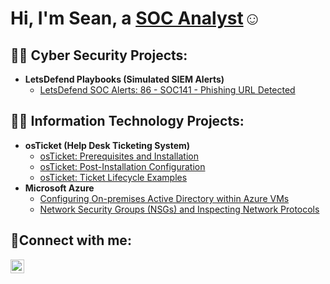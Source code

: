 <h1>Hi, I'm Sean, a <a href="https://www.linkedin.com/in/sean-maldonado-b63a4a281/">SOC Analyst</a>☺</h1>

<h2>👨‍💻 Cyber Security Projects:</h2>

- <b> LetsDefend Playbooks (Simulated SIEM Alerts)</b>
  - [LetsDefend SOC Alerts: 86 - SOC141 - Phishing URL Detected](https://github.com/seanmaldonadooo)
  
<h2>👨‍💻 Information Technology Projects:</h2>

- <b>osTicket (Help Desk Ticketing System)</b>
  - [osTicket: Prerequisites and Installation](https://github.com/seanmaldonadooo/osticket-prereqs)
  - [osTicket: Post-Installation Configuration](https://github.com/seanmaldonadooo/post-install-config)
  - [osTicket: Ticket Lifecycle Examples](https://github.com/seanmaldonadooo/ticket-lifecycle)
- <b>Microsoft Azure</b>
  - [Configuring On-premises Active Directory within Azure VMs](https://github.com/seanmaldonadooo/configure-ad)
  - [Network Security Groups (NSGs) and Inspecting Network Protocols](https://github.com/seanmaldonadooo/azure-network-protocols)

<h2>🤳Connect with me:</h2>

[<img align="left" alt="Josh | LinkedIn" width="22px" src="https://cdn.jsdelivr.net/npm/simple-icons@v3/icons/linkedin.svg" />][linkedin]

[linkedin]: https://www.linkedin.com/in/sean-maldonado-b63a4a281/
